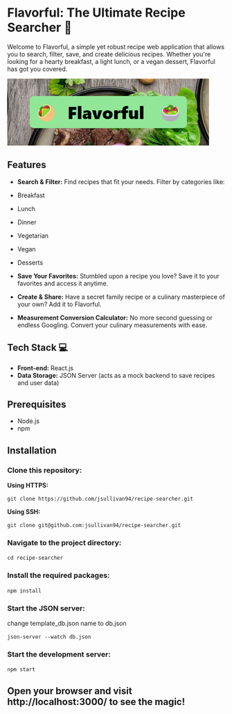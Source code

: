 # Flavorful: The Ultimate Recipe Searcher 🍲
Welcome to Flavorful, a simple yet robust recipe web application that allows you to search, filter, save, and create delicious recipes. Whether you're looking for a hearty breakfast, a light lunch, or a vegan dessert, Flavorful has got you covered.

![Flavorful](public/Flavorful.png)

## Features
- **Search & Filter:** Find recipes that fit your needs. Filter by categories like:

- Breakfast
- Lunch
- Dinner
- Vegetarian
- Vegan
- Desserts
- **Save Your Favorites:** Stumbled upon a recipe you love? Save it to your favorites and access it anytime.

- **Create & Share:** Have a secret family recipe or a culinary masterpiece of your own? Add it to Flavorful.

- **Measurement Conversion Calculator:** No more second guessing or endless Googling. Convert your culinary measurements with ease.

## Tech Stack 💻
- **Front-end:** React.js
- **Data Storage:** JSON Server (acts as a mock backend to save recipes and user data)

## Prerequisites
- Node.js
- npm

## Installation
### Clone this repository:
**Using HTTPS:** 
```
git clone https://github.com/jsullivan94/recipe-searcher.git
```
**Using SSH:**
``` 
git clone git@github.com:jsullivan94/recipe-searcher.git
```
### Navigate to the project directory:
```
cd recipe-searcher
```
### Install the required packages:
```
npm install
```
### Start the JSON server:
change template_db.json name to db.json
```
json-server --watch db.json
```
### Start the development server:
```
npm start
```
## Open your browser and visit http://localhost:3000/ to see the magic!